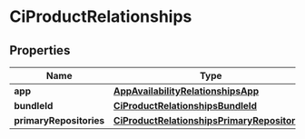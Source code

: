 

# CiProductRelationships


## Properties

| Name | Type | Description | Notes |
|------------ | ------------- | ------------- | -------------|
|**app** | [**AppAvailabilityRelationshipsApp**](AppAvailabilityRelationshipsApp.md) |  |  [optional] |
|**bundleId** | [**CiProductRelationshipsBundleId**](CiProductRelationshipsBundleId.md) |  |  [optional] |
|**primaryRepositories** | [**CiProductRelationshipsPrimaryRepositories**](CiProductRelationshipsPrimaryRepositories.md) |  |  [optional] |



